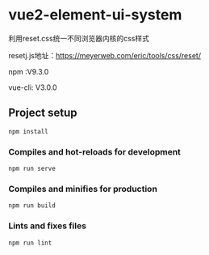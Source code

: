 # vue2-element-ui-system
利用reset.css统一不同浏览器内核的css样式 

resetj.js地址：https://meyerweb.com/eric/tools/css/reset/

npm :V9.3.0

vue-cli: V3.0.0

## Project setup
```
npm install
```

### Compiles and hot-reloads for development
```
npm run serve
```

### Compiles and minifies for production
```
npm run build
```

### Lints and fixes files
```
npm run lint
```
